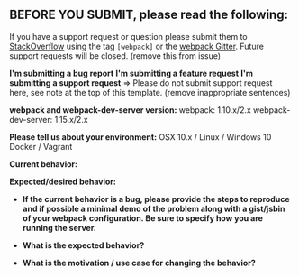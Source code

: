 ## BEFORE YOU SUBMIT, please read the following:
If you have a support request or question please 
submit them to [StackOverflow](http://stackoverflow.com/questions/tagged/webpack) using the tag `[webpack]` or the [webpack Gitter](https://gitter.im/webpack/webpack). Future support requests will be closed.
(remove this from issue)



**I'm submitting a bug report**
**I'm submitting a feature request**
**I'm submitting a support request** => Please do not submit support request here, see note at the top of this template.
(remove inappropriate sentences)


**webpack and webpack-dev-server version:**
webpack: 1.10.x/2.x 
webpack-dev-server: 1.15.x/2.x


**Please tell us about your environment:**
OSX 10.x / Linux / Windows 10
Docker / Vagrant


**Current behavior:**


**Expected/desired behavior:**


* **If the current behavior is a bug, please provide the steps to reproduce and if possible a minimal demo of the problem along with a gist/jsbin of your webpack configuration. Be sure to specify how you are running the server.** 


* **What is the expected behavior?**


* **What is the motivation / use case for changing the behavior?**

 
